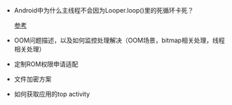  - Android中为什么主线程不会因为Looper.loop()里的死循环卡死？

   [参考](https://www.zhihu.com/question/34652589/answer/59578531)

 - OOM问题描述，以及如何监控处理解决（OOM场景，bitmap相关处理，线程相关处理）

 - 定制ROM权限申请适配

 - 文件加密方案

 - 如何获取应用的top activity